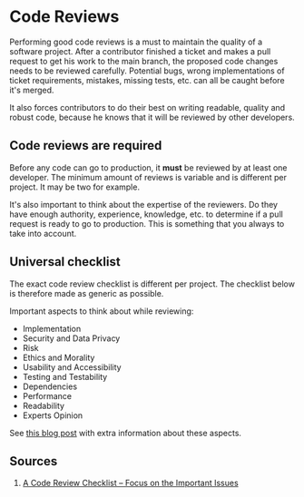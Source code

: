 # Code Reviews

Performing good code reviews is a must to maintain the quality of a software project. After a contributor finished a
ticket and makes a pull request to get his work to the main branch, the proposed code changes needs to be reviewed
carefully. Potential bugs, wrong implementations of ticket requirements, mistakes, missing tests, etc. can all be caught
before it's merged.

It also forces contributors to do their best on writing readable, quality and robust code, because he knows that it will
be reviewed by other developers.

## Code reviews are required

Before any code can go to production, it **must** be reviewed by at least one developer. The minimum amount of reviews
is variable and is different per project. It may be two for example.

It's also important to think about the expertise of the reviewers. Do they have enough authority, experience, knowledge,
etc. to determine if a pull request is ready to go to production. This is something that you always to take into
account.

## Universal checklist

The exact code review checklist is different per project. The checklist below is therefore made as generic as possible.

Important aspects to think about while reviewing:

* Implementation
* Security and Data Privacy
* Risk
* Ethics and Morality
* Usability and Accessibility
* Testing and Testability
* Dependencies
* Performance
* Readability
* Experts Opinion

See [this blog post](https://www.michaelagreiler.com/code-review-checklist-2/) with extra information about these
aspects.

## Sources

1. [A Code Review Checklist – Focus on the Important Issues](https://www.michaelagreiler.com/code-review-checklist-2/)
